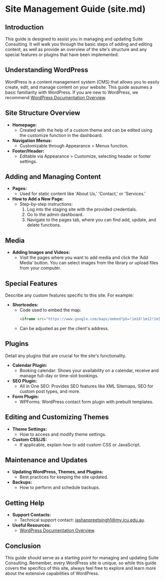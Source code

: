 # Site Management Guide (site.md)

## Introduction

This guide is designed to assist you in managing and updating Suite Consulting. It will walk you through the basic steps of adding and editing content, as well as provide an overview of the site's structure and any special features or plugins that have been implemented.

## Understanding WordPress

WordPress is a content management system (CMS) that allows you to easily create, edit, and manage content on your website. This guide assumes a basic familiarity with WordPress. If you are new to WordPress, we recommend [WordPress Documentation Overview](https://wordpress.org/documentation/overview/).

## Site Structure Overview

- **Homepage:**
  - Created with the help of a custom theme and can be edited using the customize function in the dashboard.
- **Navigation Menus:**
  - Customizable through Appearance > Menus function.
- **Footer/Header:**
  - Editable via Appearance > Customize, selecting header or footer settings.

## Adding and Managing Content

- **Pages:**
  - Used for static content like 'About Us,' 'Contact,' or 'Services.'
- **How to Add a New Page:**
  - Step-by-step instructions:
    1. Log into the staging site with the provided credentials.
    2. Go to the admin dashboard.
    3. Navigate to the pages tab, where you can find add, update, and delete functions.

## Media

- **Adding Images and Videos:**
  - Visit the pages where you want to add media and click the ‘Add Media’ button. You can select images from the library or upload files from your computer.

## Special Features

Describe any custom features specific to this site. For example:

- **Shortcodes:**
  - Code used to embed the map:
    ```html
    <iframe src="https://www.google.com/maps/embed?pb=!1m18!1m12!1m3!1d3540.082659270265!2d153.02690377524482!3d-27.466685876321346!2m3!1f0!2f0!3f0!3m2!1i1024!2i768!4f13.1!3m3!1m2!1s0x6b915a1d064dcb2f%3A0x7f3aed61f0bfd9e3!2sJames%20Cook%20University%2C%20Brisbane%20Campus!5e0!3m2!1sen!2sau!4v1700625689177!5m2!1sen!2sau" width="600" height="450" style="border:0;" allowfullscreen="" loading="lazy" referrerpolicy="no-referrer-when-downgrade"></iframe>
    ```
  - Can be adjusted as per the client's address.

## Plugins

Detail any plugins that are crucial for the site's functionality.

- **Calendar Plugin:**
  - Booking calendar: Shows your availability on a calendar, receive and manage full-day or time-slot bookings.
- **SEO Plugin:**
  - All in One SEO: Provides SEO features like XML Sitemaps, SEO for custom post types, and more.
- **Form Plugin:**
  - WPForms: WordPress contact form plugin with prebuilt templates.

## Editing and Customizing Themes

- **Theme Settings:**
  - How to access and modify theme settings.
- **Custom CSS/JS:**
  - If applicable, explain how to add custom CSS or JavaScript.

## Maintenance and Updates

- **Updating WordPress, Themes, and Plugins:**
  - Best practices for keeping the site updated.
- **Backups:**
  - How to perform and schedule backups.

## Getting Help

- **Support Contacts:**
  - Technical support contact: [jashanpreetsingh1@my.jcu.edu.au](jashanpreetsingh1@my.jcu.edu.au).
- **Useful Resources:**
  - [WordPress Documentation Overview](https://wordpress.org/documentation/overview/).

## Conclusion

This guide should serve as a starting point for managing and updating Suite Consulting. Remember, every WordPress site is unique, so while this guide covers the specifics of this site, always feel free to explore and learn more about the extensive capabilities of WordPress.
